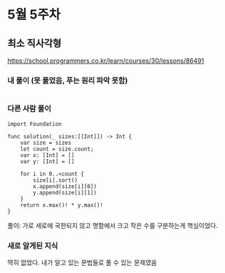 # 5월 5주차

## **최소 직사각형**

https://school.programmers.co.kr/learn/courses/30/lessons/86491



### 내 풀이 (못 풀었음, 푸는 원리 파악 못함)

```
```

### 다른 사람 풀이
```
import Foundation

func solution(_ sizes:[[Int]]) -> Int {
    var size = sizes
    let count = size.count;
    var x: [Int] = []
    var y: [Int] = []

    for i in 0..<count {
        size[i].sort()
        x.append(size[i][0])
        y.append(size[i][1])
    }
    return x.max()! * y.max()!
}
```

풀이: 가로 세로에 국한되지 않고 명함에서 크고 작은 수를 구분하는게 핵심이었다.

### 새로 알게된 지식
딱히 없었다. 내가 알고 있는 문법들로 풀 수 있는 문제였음 
